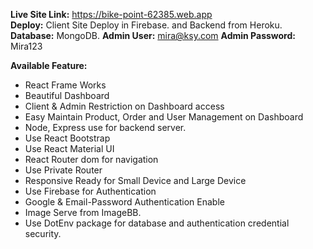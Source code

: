 <b>Live Site Link:</b> https://bike-point-62385.web.app
</br> 
<b>Deploy:</b> Client Site Deploy in Firebase. and Backend from Heroku.
<b>Database:</b> MongoDB.
<b>Admin User:</b> mira@ksy.com
<b>Admin Password:</b> Mira123

<b>Available Feature:</b>
<ul>
    <li> React Frame Works</li>
    <li> Beautiful Dashboard</li>
    <li> Client & Admin Restriction on Dashboard access</li>
    <li> Easy Maintain Product, Order and User Management on Dashboard</li>
    <li> Node, Express use for backend server.</li>
    <li> Use React Bootstrap</li>
    <li> Use React Material UI</li>
    <li> React Router dom for navigation</li>
    <li> Use Private Router</li>
    <li> Responsive Ready for Small Device and Large Device</li>
    <li> Use Firebase for Authentication</li>
    <li> Google & Email-Password Authentication Enable</li>
    <li> Image Serve from ImageBB.</li>
    <li> Use DotEnv package for database and authentication credential security.</li>
</ul>